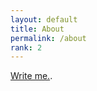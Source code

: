 ```yaml
---
layout: default
title: About
permalink: /about
rank: 2
---
```


<i class="far fa-envelope"></i> [Write me.](mailto:alexkerner1000@gmail.com?subject=kerner1000.github.io).